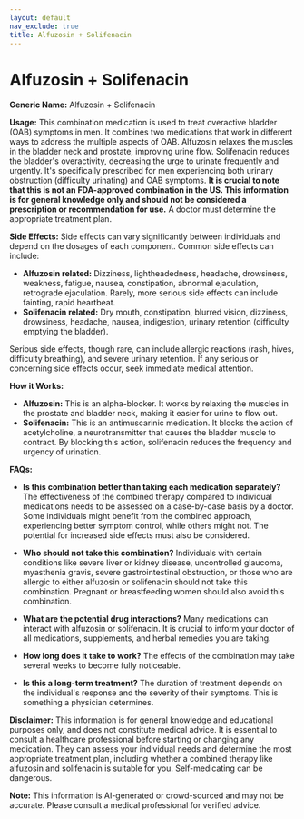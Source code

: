 ```yaml
---
layout: default
nav_exclude: true
title: Alfuzosin + Solifenacin
---
```


# Alfuzosin + Solifenacin

**Generic Name:** Alfuzosin + Solifenacin

**Usage:** This combination medication is used to treat overactive bladder (OAB) symptoms in men.  It combines two medications that work in different ways to address the multiple aspects of OAB.  Alfuzosin relaxes the muscles in the bladder neck and prostate, improving urine flow. Solifenacin reduces the bladder's overactivity, decreasing the urge to urinate frequently and urgently.  It's specifically prescribed for men experiencing both urinary obstruction (difficulty urinating) and OAB symptoms.  **It is crucial to note that this is not an FDA-approved combination in the US.  This information is for general knowledge only and should not be considered a prescription or recommendation for use.**  A doctor must determine the appropriate treatment plan.

**Side Effects:**  Side effects can vary significantly between individuals and depend on the dosages of each component. Common side effects can include:

* **Alfuzosin related:** Dizziness, lightheadedness, headache, drowsiness, weakness, fatigue, nausea, constipation, abnormal ejaculation, retrograde ejaculation.  Rarely, more serious side effects can include fainting, rapid heartbeat.
* **Solifenacin related:** Dry mouth, constipation, blurred vision, dizziness, drowsiness, headache, nausea, indigestion, urinary retention (difficulty emptying the bladder).

Serious side effects, though rare, can include allergic reactions (rash, hives, difficulty breathing), and severe urinary retention.  If any serious or concerning side effects occur, seek immediate medical attention.


**How it Works:**

* **Alfuzosin:** This is an alpha-blocker.  It works by relaxing the muscles in the prostate and bladder neck, making it easier for urine to flow out.
* **Solifenacin:** This is an antimuscarinic medication.  It blocks the action of acetylcholine, a neurotransmitter that causes the bladder muscle to contract. By blocking this action, solifenacin reduces the frequency and urgency of urination.


**FAQs:**

* **Is this combination better than taking each medication separately?** The effectiveness of the combined therapy compared to individual medications needs to be assessed on a case-by-case basis by a doctor. Some individuals might benefit from the combined approach, experiencing better symptom control, while others might not. The potential for increased side effects must also be considered.

* **Who should not take this combination?** Individuals with certain conditions like severe liver or kidney disease, uncontrolled glaucoma, myasthenia gravis, severe gastrointestinal obstruction, or those who are allergic to either alfuzosin or solifenacin should not take this combination.  Pregnant or breastfeeding women should also avoid this combination.

* **What are the potential drug interactions?**  Many medications can interact with alfuzosin or solifenacin.  It is crucial to inform your doctor of all medications, supplements, and herbal remedies you are taking.

* **How long does it take to work?**  The effects of the combination may take several weeks to become fully noticeable.

* **Is this a long-term treatment?**  The duration of treatment depends on the individual's response and the severity of their symptoms.  This is something a physician determines.


**Disclaimer:** This information is for general knowledge and educational purposes only, and does not constitute medical advice.  It is essential to consult a healthcare professional before starting or changing any medication.  They can assess your individual needs and determine the most appropriate treatment plan, including whether a combined therapy like alfuzosin and solifenacin is suitable for you.  Self-medicating can be dangerous.


**Note:** This information is AI-generated or crowd-sourced and may not be accurate. Please consult a medical professional for verified advice.